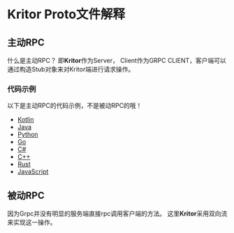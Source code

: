 # Kritor Proto文件解释

## 主动RPC

什么是主动RPC？
即**Kritor**作为Server， Client作为GRPC CLIENT，客户端可以通过构造Stub对象来对Kritor端进行请求操作。

### 代码示例

以下是主动RPC的代码示例，不是被动RPC的哦！

- [Kotlin]()
- [Java]()
- [Python]()
- [Go]()
- [C#]()
- [C++]()
- [Rust]()
- [JavaScript]()

## 被动RPC

因为Grpc并没有明显的服务端直接rpc调用客户端的方法。
这里**Kritor**采用双向流来实现这一操作。

